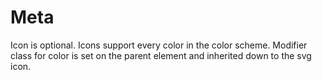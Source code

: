 # Meta
Icon is optional. Icons support every color in the color scheme. Modifier class for color is set on the parent element and inherited down to the svg icon.
